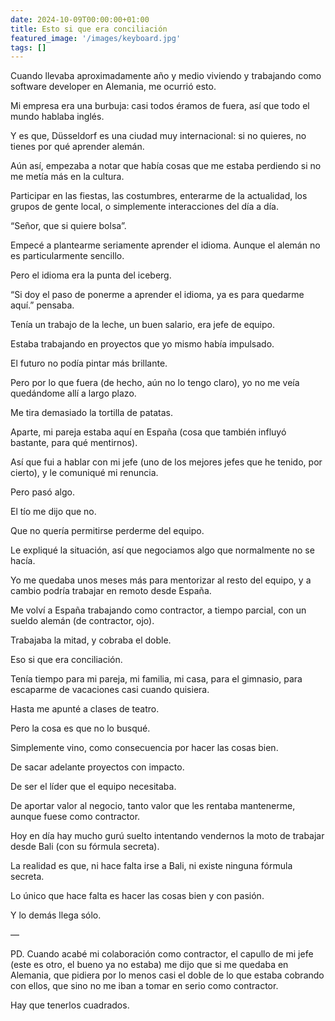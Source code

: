 ```yaml
---
date: 2024-10-09T00:00:00+01:00
title: Esto si que era conciliación
featured_image: '/images/keyboard.jpg'
tags: []
---
```


Cuando llevaba aproximadamente año y medio viviendo y trabajando como software developer en Alemania, me ocurrió esto.

Mi empresa era una burbuja: casi todos éramos de fuera, así que todo el mundo hablaba inglés.

Y es que, Düsseldorf es una ciudad muy internacional: si no quieres, no tienes por qué aprender alemán.

Aún así, empezaba a notar que había cosas que me estaba perdiendo si no me metía más en la cultura.

Participar en las fiestas, las costumbres, enterarme de la actualidad, los grupos de gente local, o simplemente interacciones del día a día.

“Señor, que si quiere bolsa”.

Empecé a plantearme seriamente aprender el idioma. Aunque el alemán no es particularmente sencillo.

Pero el idioma era la punta del iceberg.

“Si doy el paso de ponerme a aprender el idioma, ya es para quedarme aquí.” pensaba.

Tenía un trabajo de la leche, un buen salario, era jefe de equipo.

Estaba trabajando en proyectos que yo mismo había impulsado.

El futuro no podía pintar más brillante.

Pero por lo que fuera (de hecho, aún no lo tengo claro), yo no me veía quedándome allí a largo plazo.

Me tira demasiado la tortilla de patatas.

Aparte, mi pareja estaba aquí en España (cosa que también influyó bastante, para qué mentirnos).

Así que fui a hablar con mi jefe (uno de los mejores jefes que he tenido, por cierto), y le comuniqué mi renuncia.

Pero pasó algo.

El tío me dijo que no.

Que no quería permitirse perderme del equipo.

Le expliqué la situación, así que negociamos algo que normalmente no se hacía.

Yo me quedaba unos meses más para mentorizar al resto del equipo, y a cambio podría trabajar en remoto desde España.

Me volví a España trabajando como contractor, a tiempo parcial, con un sueldo alemán (de contractor, ojo).

Trabajaba la mitad, y cobraba el doble.

Eso si que era conciliación.

Tenía tiempo para mi pareja, mi familia, mi casa, para el gimnasio, para escaparme de vacaciones casi cuando quisiera.

Hasta me apunté a clases de teatro.

Pero la cosa es que no lo busqué.

Simplemente vino, como consecuencia por hacer las cosas bien.

De sacar adelante proyectos con impacto.

De ser el líder que el equipo necesitaba.

De aportar valor al negocio, tanto valor que les rentaba mantenerme, aunque fuese como contractor.

Hoy en día hay mucho gurú suelto intentando vendernos la moto de trabajar desde Bali (con su fórmula secreta).

La realidad es que, ni hace falta irse a Bali, ni existe ninguna fórmula secreta.

Lo único que hace falta es hacer las cosas bien y con pasión.

Y lo demás llega sólo.

—

PD. Cuando acabé mi colaboración como contractor, el capullo de mi jefe (este es otro, el bueno ya no estaba) me dijo que si me quedaba en Alemania, que pidiera por lo menos casi el doble de lo que estaba cobrando con ellos, que sino no me iban a tomar en serio como contractor.

Hay que tenerlos cuadrados.

